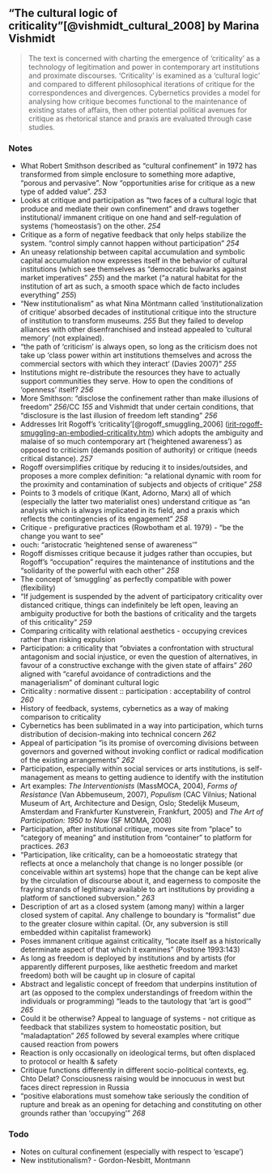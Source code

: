## “The cultural logic of criticality”[@vishmidt_cultural_2008] by Marina Vishmidt

> The text is concerned with charting the emergence of ‘criticality’ as a technology of legitimation and power in contemporary art institutions and proximate discourses. ‘Criticality’ is examined as a ‘cultural logic’ and compared to different philosophical iterations of critique for the correspondences and divergences. Cybernetics provides a model for analysing how critique becomes functional to the maintenance of existing states of affairs, then other potential political avenues for critique as rhetorical stance and praxis are evaluated through case studies.

### Notes
* What Robert Smithson described as “cultural confinement” in 1972 has transformed from simple enclosure to something more adaptive, “porous and pervasive”. Now “opportunities arise for critique as a new type of added value”. _253_
* Looks at critique and participation as “two faces of a cultural logic that produce and mediate their own confinement” and draws together institutional/ immanent critique on one hand and self-regulation of systems (‘homeostasis’) on the other. _254_
* Critique as a form of negative feedback that only helps stabilize the system. “control simply cannot happen without participation” _254_
* An uneasy relationship between capital accumulation and symbolic capital accumulation now expresses itself in the behavior of cultural institutions (which see themselves as “democratic bulwarks against market imperatives” _255_) and the market (“a natural habitat for the institution of art as such, a smooth space which de facto includes everything” _255_)
* “New institutionalism” as what Nina Möntmann called ‘institutionalization of critique’ absorbed decades of institutional critique into the structure of institution to transform museums. _255_ But they failed to develop alliances with other disenfranchised and instead appealed to ‘cultural memory’ (not explained).
* “the path of ‘criticism’ is always open, so long as the criticism does not take up ‘class power within art institutions themselves and across the commercial sectors with which they interact’ (Davies 2007)” _255_
* Institutions might re-distribute the resources they have to actually support communities they serve. How to open the conditions of ‘openness’ itself? _256_
* More Smithson: “disclose the confinement rather than make illusions of freedom” _256_/CC _155_ and Vishmidt that under certain conditions, that “disclosure is the last illusion of freedom left standing” _256_
* Addresses Irit Rogoff’s ‘criticality’[@rogoff_smuggling_2006] ([irit-rogoff-smuggling-an-embodied-criticality.htm](irit-rogoff-smuggling-an-embodied-criticality.htm)) which adopts the ambiguity and malaise of so much contemporary art (‘heightened awareness’) as opposed to criticism (demands position of authority) or critique (needs critical distance). _257_
* Rogoff oversimplifies critique by reducing it to insides/outsides, and proposes a more complex definition: “a relational dynamic with room for the proximity and contamination of subjects and objects of critique” _258_
* Points to 3 models of critique (Kant, Adorno, Marx) all of which (especially the latter two materialist ones) understand critique as “an analysis which is always implicated in its field, and a praxis which reflects the contingencies of its engagement” _258_
* Critique - prefigurative practices (Rowbotham et al. 1979) - “be the change you want to see”
* ouch: “aristocratic ‘heightened sense of awareness’”
* Rogoff dismisses critique because it judges rather than occupies, but Rogoff’s “occupation” requires the maintenance of institutions and the “solidarity of the powerful with each other” _258_
* The concept of ’smuggling’ as perfectly compatible with power (flexibility)
* “If judgement is suspended by the advent of participatory criticality over distanced critique, things can indefinitely be left open, leaving an ambiguity productive for both the bastions of criticality and the targets of this criticality” _259_
* Comparing criticality with relational aesthetics - occupying crevices rather than risking expulsion
* Participation: a criticality that “obviates a confrontation with structural antagonism and social injustice, or even the question of alternatives, in favour of a constructive exchange with the given state of affairs” _260_ aligned with “careful avoidance of contradictions and the managerialism” of dominant cultural logic
* Criticality : normative dissent :: participation : acceptability of control _260_
* History of feedback, systems, cybernetics as a way of making comparison to criticality
* Cybernetics has been sublimated in a way into participation, which turns distribution of decision-making into technical concern _262_
* Appeal of participation “is its promise of overcoming divisions between governors and governed without invoking conflict or radical modification of the existing arrangements” _262_
* Participation, especially within social services or arts institutions, is self-management as means to getting audience to identify with the institution
* Art examples: _The Interventionists_ (MassMOCA, 2004), _Forms of Resistance_ (Van Abbemuseum, 2007), _Populism_ (CAC Vilnius; National Museum of Art, Architecture and Design, Oslo; Stedelijk Museum, Amsterdam and Frankfurter Kunstverein, Frankfurt, 2005) and _The Art of Participation: 1950 to Now_ (SF MOMA, 2008)
* Participation, after institutional critique, moves site from “place” to “category of meaning” and institution from “container” to platform for practices. _263_
* “Participation, like criticality, can be a homoeostatic strategy that reflects at once a melancholy that change is no longer possible (or conceivable within art systems) hope that the change can be kept alive by the circulation of discourse about it, and eagerness to composite the fraying strands of legitimacy available to art institutions by providing a platform of sanctioned subversion.” _263_
* Description of art as a closed system (among many) within a larger closed system of capital. Any challenge to boundary is “formalist” due to the greater closure within capital. (Or, any subversion is still embedded within capitalist framework)
* Poses immanent critique against criticality, “locate itself as a historically determinate aspect of that which it examines” (Postone 1993:143)
* As long as freedom is deployed by institutions and by artists (for apparently different purposes, like aesthetic freedom and market freedom) both will be caught up in closure of capital
* Abstract and legalistic concept of freedom that underpins institution of art (as opposed to the complex understandings of freedom within the individuals or programming) “leads to the tautology that ‘art is good’” _265_
* Could it be otherwise? Appeal to language of systems - not critique as feedback that stabilizes system to homeostatic position, but “maladaptation” _265_ followed by several examples where critique caused reaction from powers
* Reaction is only occasionally on ideological terms, but often displaced to protocol or health & safety
* Critique functions differently in different socio-political contexts, eg. Chto Delat? Consciousness raising would be innocuous in west but faces direct repression in Russia
* “positive elaborations must somehow take seriously the condition of rupture and break as an opening for detaching and constituting on other grounds rather than ‘occupying’” _268_

### Todo
* Notes on cultural confinement (especially with respect to ‘escape’)
* New institutionalism? - Gordon-Nesbitt, Montmann
